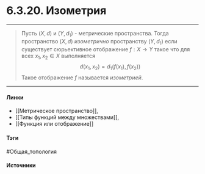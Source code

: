 # 6.3.20. Изометрия
***
>Пусть $(X,d)$ и $(Y,d_{1})$ - метрические пространства. Тогда пространство $(X,d)$ *изометрично* пространству $(Y,d_{1})$ если существует сюрьективное отображение $f:X\to Y$ такое что для всех $x_{1},x_{2}\in X$ выполняется $$d(x_{1},x_{2})=d_{1}(f(x_{1}),f(x_{2}))$$ Такое отображение $f$ называется *изометрией*.

***
#### Линки
- [[Метрическое пространство]],
- [[Типы функций между множествами]],
- [[Функция или отображение]]
#### Тэги
 #Общая_топология 
#### Источники
